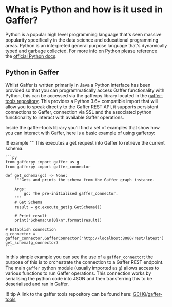 # What is Python and how is it used in Gaffer?

Python is a popular high level programming language that's seen massive popularity specifically in the data science and educational programming areas. Python is an interpreted general purpose language that's dynamically typed and garbage collected. For more info on Python please reference the [official Python docs](https://www.python.org/).

## Python in Gaffer

Whilst Gaffer is written primarily in Java a Python interface has been provided so that you can programmatically access Gaffer functionality with Python, this can be accessed via the gafferpy library located in the [gaffer-tools repository](https://github.com/gchq/gaffer-tools). This provides a Python 3.6+ compatible import that will allow you to speak directly to the Gaffer REST API, it supports persistent connections to Gaffer, connection via SSL and the associated python functionality to interact with available Gaffer operations.

Inside the gaffer-tools library you'll find a set of examples that show how you can interact with Gaffer, here is a basic example of using gafferpy:

!!! example ""
    This executes a get request into Gaffer to retrieve the current schema.

    ```py
    from gafferpy import gaffer as g
    from gafferpy import gaffer_connector

    def get_schema(gc) -> None:
        """Gets and prints the schema from the Gaffer graph instance.

        Args:
            gc: The pre-initialised gaffer_connector.
        """
        # Get Schema
        result = gc.execute_get(g.GetSchema())

        # Print result
        print("Schema:\n{0}\n".format(result))

    # Establish connection
    g_connector = gaffer_connector.GafferConnector("http://localhost:8080/rest/latest")
    get_schema(g_connector)
    ```

In this simple example you can see the use of a `gaffer_connector`; the purpose of this is to orchestrate the connection to a Gaffer REST endpoint.  The main `gaffer` python module (usually imported as `g`) allows access to various functions to run Gaffer operations. This connection works by serialising the python code into JSON and then transferring this to be deserialised and ran in Gaffer.

!!! tip
    A link to the gaffer tools repository can be found here: [GCHQ/gaffer-tools](https://github.com/gchq/gaffer-tools)
